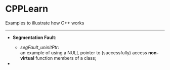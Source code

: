 # CPPLearn
Examples to illustrate how C++ works

--------

- **Segmentation Fault**:
  - *segFault_uninitPtr*: <br>
     an example of using a NULL pointer to (successfully) access **non-virtual** function members of a class;
    
- 
